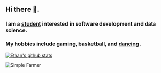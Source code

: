 ## Hi there 👋. 
### I am a [student](https://ethanma.netlify.app/) interested in software development and data science. 
### My hobbies include gaming, basketball, and [dancing](https://www.instagram.com/_breaking_boards_/).

[![Ethan's github stats](https://github-readme-stats.vercel.app/api?username=em682)](https://github.com/anuraghazra/github-readme-stats)

<img align="left" alt="Simple Farmer" src="https://i.kym-cdn.com/entries/icons/original/000/028/021/work.jpg" />
